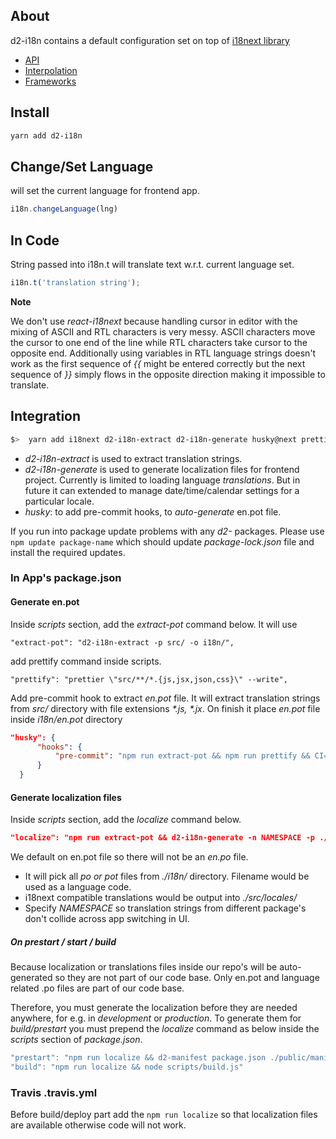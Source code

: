 
## About

d2-i18n contains a default configuration set on top of [i18next library](https://www.i18next.com)

- [API](https://www.i18next.com/api.html)
- [Interpolation](https://www.i18next.com/interpolation.html)
- [Frameworks](https://www.i18next.com/supported-frameworks.html)

## Install

```bash
yarn add d2-i18n
```

## Change/Set Language

will set the current language for frontend app.

```js
i18n.changeLanguage(lng)
```


## In Code
String passed into i18n.t will translate text w.r.t. current language set.

```js
i18n.t('translation string');
```

**Note**

We don't use _react-i18next_ because handling cursor in editor with the mixing of ASCII and RTL characters is very messy. ASCII characters move the cursor to one end of the line while RTL characters take cursor to the opposite end. Additionally using variables in RTL language strings doesn't work as the first sequence of _{{_ might be entered correctly but the next sequence of _}}_ simply flows in the opposite direction making it impossible to translate.


## Integration

```bash
$>  yarn add i18next d2-i18n-extract d2-i18n-generate husky@next prettier
```

- *d2-i18n-extract* is used to extract translation strings.
- *d2-i18n-generate* is used to generate localization files for frontend project. Currently is limited to loading language _translations_. But in future it can extended to manage date/time/calendar settings for a particular locale.
- *husky*: to add pre-commit hooks, to _auto-generate_ en.pot file.

If you run into package update problems with any _d2-_ packages. Please use `npm update package-name` which should update _package-lock.json_ file and install the required updates.


### In App's package.json

#### Generate en.pot

Inside *scripts* section, add the *extract-pot* command below. It will use

```
"extract-pot": "d2-i18n-extract -p src/ -o i18n/",
```

add prettify command inside scripts.

```
"prettify": "prettier \"src/**/*.{js,jsx,json,css}\" --write",
```

Add pre-commit hook to extract _en.pot_ file. It will extract translation strings from _src/_ directory with file extensions _*.js, *.jx_. On finish it place _en.pot_ file inside _i18n/en.pot_ directory

```json
"husky": {
      "hooks": {
          "pre-commit": "npm run extract-pot && npm run prettify && CI=true npm run test && git add -A ."
      }
  }
```

#### Generate localization files

Inside *scripts* section, add the *localize* command below.

```json
"localize": "npm run extract-pot && d2-i18n-generate -n NAMESPACE -p ./i18n/ -o ./src/locales/"
```

We default on en.pot file so there will not be an _en.po_ file.

- It will pick all _po or pot_ files from  _./i18n/_ directory. Filename would be used as a language code.
- i18next compatible translations would be output into _./src/locales/_
- Specify *NAMESPACE* so translation strings from different package's don't collide across app switching in UI.

##### On prestart / start / build

Because localization or translations files inside our repo's will be auto-generated so they are not part of our code base. Only en.pot and language related .po files are part of our code base.

Therefore, you must generate the localization before they are needed anywhere, for e.g. in *development* or *production*. To generate them for _build/prestart_ you must prepend the *localize* command as below inside the _scripts_ section of _package.json_.

```js
"prestart": "npm run localize && d2-manifest package.json ./public/manifest.webapp",
"build": "npm run localize && node scripts/build.js"
```

### Travis .travis.yml

Before build/deploy part add the `npm run localize` so that localization files are available otherwise code will not work.
